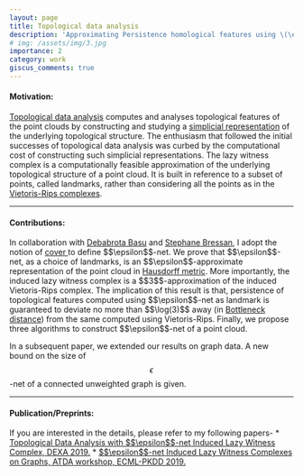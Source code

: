 ```yaml
---
layout: page
title: Topological data analysis
description: 'Approximating Persistence homological features using \(\epsilon\)-net and lazy witness complex'
# img: /assets/img/3.jpg
importance: 2
category: work
giscus_comments: true
---
```

<h4>Motivation: </h4> 
<a href = "https://en.wikipedia.org/wiki/Topological_data_analysis">Topological data analysis</a> computes and analyses topological features of the point clouds by constructing and studying a <a href="https://en.wikipedia.org/wiki/Simplicial_complex"> simplicial representation</a> of the underlying topological structure. The enthusiasm that followed the initial successes of topological data analysis was curbed by the computational cost of constructing such simplicial representations. The lazy witness complex is a computationally feasible approximation of the underlying topological structure of a point cloud. It is built in reference to a subset of points, called landmarks, rather than considering all the points as in the <a href="https://en.wikipedia.org/wiki/Vietoris%E2%80%93Rips_complex">Vietoris-Rips complexes</a>. 

<hr>

<h4> Contributions: </h4>
In collaboration with <a href = "https://debabrota-basu.github.io/">Debabrota Basu</a> and <a href="https://www.comp.nus.edu.sg/~steph/"> Stephane Bressan</a>, I adopt the notion of <a href="https://en.wikipedia.org/wiki/Cover_(topology)">cover </a> to define $$\epsilon$$-net. We prove that $$\epsilon$$-net, as a choice of landmarks, is an $$\epsilon$$-approximate representation of the point cloud in <a href="https://en.wikipedia.org/wiki/Hausdorff_distance">Hausdorff metric</a>. More importantly, the induced lazy witness complex is a $$3$$-approximation of the induced Vietoris-Rips complex. The implication of this result is that, persistence of topological features computed using $$\epsilon$$-net as landmark is guaranteed to deviate no more than $$\log(3)$$ away (in <a href="http://gudhi.gforge.inria.fr/doc/latest/group__bottleneck__distance.html">Bottleneck distance</a>) from the same computed using Vietoris-Rips. Finally, we propose three algorithms to construct $$\epsilon$$-net of a point cloud.

In a subsequent paper, we extended our results on graph data. A new bound on the size of $$\epsilon$$-net of a connected unweighted graph is given.
<hr>
<h4> Publication/Preprints: </h4>
If you are interested in the details, please refer to my following papers-
* <a href = "https://link.springer.com/chapter/10.1007/978-3-030-27618-8_28">Topological Data Analysis with $$\epsilon$$-net Induced Lazy Witness Complex, DEXA 2019.<a> 
* <a href = "https://arxiv.org/pdf/2009.13071.pdf" > $$\epsilon$$-net Induced Lazy Witness Complexes on Graphs, ATDA workshop, ECML-PKDD 2019. </a>

<!-- Every project has a beautiful feature showcase page.
It's easy to include images in a flexible 3-column grid format.
Make your photos 1/3, 2/3, or full width.

To give your project a background in the portfolio page, just add the img tag to the front matter like so:

    ---
    layout: page
    title: project
    description: a project with a background image
    img: /assets/img/12.jpg
    ---

<div class="row">
    <div class="col-sm mt-3 mt-md-0">
        {% include figure.html path="assets/img/1.jpg" title="example image" class="img-fluid rounded z-depth-1" %}
    </div>
    <div class="col-sm mt-3 mt-md-0">
        {% include figure.html path="assets/img/3.jpg" title="example image" class="img-fluid rounded z-depth-1" %}
    </div>
    <div class="col-sm mt-3 mt-md-0">
        {% include figure.html path="assets/img/5.jpg" title="example image" class="img-fluid rounded z-depth-1" %}
    </div>
</div>
<div class="caption">
    Caption photos easily. On the left, a road goes through a tunnel. Middle, leaves artistically fall in a hipster photoshoot. Right, in another hipster photoshoot, a lumberjack grasps a handful of pine needles.
</div>
<div class="row">
    <div class="col-sm mt-3 mt-md-0">
        {% include figure.html path="assets/img/5.jpg" title="example image" class="img-fluid rounded z-depth-1" %}
    </div>
</div>
<div class="caption">
    This image can also have a caption. It's like magic.
</div>

You can also put regular text between your rows of images.
Say you wanted to write a little bit about your project before you posted the rest of the images.
You describe how you toiled, sweated, *bled* for your project, and then... you reveal its glory in the next row of images.


<div class="row justify-content-sm-center">
    <div class="col-sm-8 mt-3 mt-md-0">
        {% include figure.html path="assets/img/6.jpg" title="example image" class="img-fluid rounded z-depth-1" %}
    </div>
    <div class="col-sm-4 mt-3 mt-md-0">
        {% include figure.html path="assets/img/11.jpg" title="example image" class="img-fluid rounded z-depth-1" %}
    </div>
</div>
<div class="caption">
    You can also have artistically styled 2/3 + 1/3 images, like these.
</div>


The code is simple.
Just wrap your images with `<div class="col-sm">` and place them inside `<div class="row">` (read more about the <a href="https://getbootstrap.com/docs/4.4/layout/grid/">Bootstrap Grid</a> system).
To make images responsive, add `img-fluid` class to each; for rounded corners and shadows use `rounded` and `z-depth-1` classes.
Here's the code for the last row of images above:

{% raw %}
```html
<div class="row justify-content-sm-center">
    <div class="col-sm-8 mt-3 mt-md-0">
        {% include figure.html path="assets/img/6.jpg" title="example image" class="img-fluid rounded z-depth-1" %}
    </div>
    <div class="col-sm-4 mt-3 mt-md-0">
        {% include figure.html path="assets/img/11.jpg" title="example image" class="img-fluid rounded z-depth-1" %}
    </div>
</div>
```
{% endraw %}
